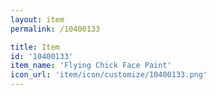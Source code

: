 ```yaml
---
layout: item
permalink: /10400133

title: Item
id: '10400133'
item_name: 'Flying Chick Face Paint'
icon_url: 'item/icon/customize/10400133.png'
---
```

